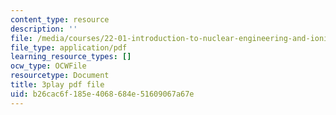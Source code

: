 ```yaml
---
content_type: resource
description: ''
file: /media/courses/22-01-introduction-to-nuclear-engineering-and-ionizing-radiation-fall-2016/b26cac6f185e4068684e51609067a67e_CjZjVUWMEz0.pdf
file_type: application/pdf
learning_resource_types: []
ocw_type: OCWFile
resourcetype: Document
title: 3play pdf file
uid: b26cac6f-185e-4068-684e-51609067a67e
---
```


